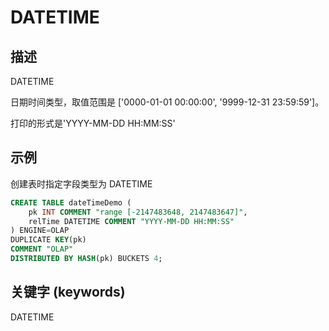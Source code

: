 # DATETIME

## 描述

DATETIME

日期时间类型，取值范围是 ['0000-01-01 00:00:00', '9999-12-31 23:59:59']。

打印的形式是'YYYY-MM-DD HH:MM:SS'

## 示例

创建表时指定字段类型为 DATETIME

```sql
CREATE TABLE dateTimeDemo (
    pk INT COMMENT "range [-2147483648, 2147483647]",
    relTime DATETIME COMMENT "YYYY-MM-DD HH:MM:SS"
) ENGINE=OLAP 
DUPLICATE KEY(pk)
COMMENT "OLAP"
DISTRIBUTED BY HASH(pk) BUCKETS 4;
```

## 关键字 (keywords)

DATETIME
